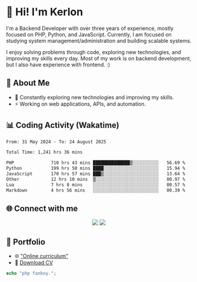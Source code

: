 # 👋 Hi! I'm Kerlon

I'm a Backend Developer with over three years of experience, mostly focused on PHP, Python, and JavaScript. Currently, I am focused on studying system management/administration and building scalable systems.

I enjoy solving problems through code, exploring new technologies, and improving my skills every day. Most of my work is on backend development, but I also have experience with frontend. :)

## 🚀 About Me

* 🌱 Constantly exploring new technologies and improving my skills.
* ⚡ Working on web applications, APIs, and automation.

## 📊 Coding Activity (Wakatime)

<!--START_SECTION:waka-->

```txt
From: 31 May 2024 - To: 24 August 2025

Total Time: 1,241 hrs 36 mins

PHP              710 hrs 43 mins ██████████████▒░░░░░░░░░░   56.69 %
Python           199 hrs 50 mins ████░░░░░░░░░░░░░░░░░░░░░   15.94 %
JavaScript       170 hrs 57 mins ███▒░░░░░░░░░░░░░░░░░░░░░   13.64 %
Other            12 hrs 10 mins  ▒░░░░░░░░░░░░░░░░░░░░░░░░   00.97 %
Lua              7 hrs 8 mins    ░░░░░░░░░░░░░░░░░░░░░░░░░   00.57 %
Markdown         4 hrs 56 mins   ░░░░░░░░░░░░░░░░░░░░░░░░░   00.39 %
```

<!--END_SECTION:waka-->

## 🌐 Connect with me

<p align="center">
    <a href="https://www.linkedin.com/in/kerlon-fernandes"><img src="https://skillicons.dev/icons?i=linkedin" /></a>
    <a href="https://github.com/kerlonfernandes"><img src="https://skillicons.dev/icons?i=github" /></a>
</p>

## 📌 Portfolio

* 🌐 ["Online curriculum"](https://kerlon.com.br/)
* 📄 [Download CV](https://kerlon.com.br/assets/resumes/resume_en-us.pdf)

```php
echo "php fanboy.";
```
